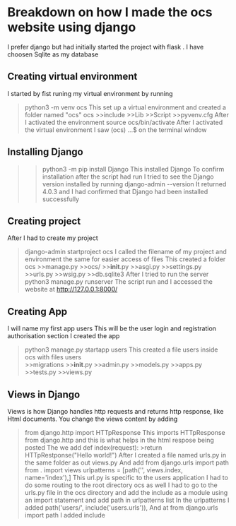 # Breakdown on how I made the ocs website using django
I prefer django but had initially started the project with flask .
I have choosen Sqlite as my database

## Creating virtual environment
I started by fist runing my virtual environment by running 
> python3 -m venv ocs
This set up a virtual environment and created a folder named "ocs"
>ocs
    >>include
    >>Lib
    >>Script
    >>pyvenv.cfg
After I activated the environment
>source ocs/bin/activate
After I activated the virtual environment
I saw
>(ocs) ...$ 
on the terminal window

## Installing Django
>>python3 -m pip install Django
This installed Django
To confirm installation after the script had run I tried to see the Django version installed by running
>django-admin --version
It returned 4.0.3 and I had confirmed that Django had been installed successfully

## Creating project
After I had to create my project 
>django-admin startproject ocs
I called the filename of my project and environment the same for easier access of files 
This created a folder
>ocs
    >>manage.py
    >>ocs/
        >>__init__.py
        >>asgi.py
        >>settings.py
        >>urls.py
        >>wsig.py
        >>db.sqlite3
After I tried to run the server
>python3 manage.py runserver
The script run and I accessed the website at http://127.0.0.1:8000/

## Creating App
I will name my first app users
This will be the user login and registration authorisation section
I created the app
>python3 manage.py startapp users
This created a file users inside ocs with files
>users  
    >>migrations
    >>__init__.py
    >>admin.py
    >>models.py
    >>apps.py
    >>tests.py
    >>views.py

## Views in Django
Views is how Django handles http requests and returns http response, like Html
documents.
You change the views content by adding 
>from django.http import HTTpResponse
This imports HTTpResponse from django.http and this is what  helps in the html respose being posted 
The we add 
>def index(request):
    >return HTTpRestponse("Hello world!")
After I created a file named urls.py in the same folder as out views.py
And add 
>from django.urls import path
>from . import views
>urlpatterns = [path('', views.index, name='index'),]
This url.py is specific to the users application 
I had to do some routing to the root directory ocs as well 
I had to go to the urls.py file in the ocs directory and add the include as a module using an import statement and add path in urlpatterns list 
In the urlpatterns I added
>path('users/', include('users.urls')),
And at from django.urls import path I added include